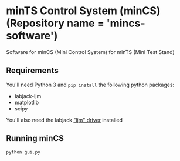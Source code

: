 # minTS Control System (minCS) (Repository name = 'mincs-software')

Software for minCS (Mini Control System) for minTS (Mini Test Stand)

## Requirements

You'll need Python 3 and `pip install` the following python packages:

* labjack-ljm
* matplotlib
* scipy

You'll also need the labjack ["ljm" driver](https://labjack.com/pages/support?doc=%2Fsoftware-driver%2Finstaller-downloads%2Fljm-software-installers-t4-t7-digit%2F) installed

## Running minCS

`python gui.py`


